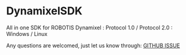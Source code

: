 # DynamixelSDK
All in one SDK for ROBOTIS Dynamixel
: Protocol 1.0 / Protocol 2.0
: Windows / Linux

Any questions are welcomed, just let us know through:
[GITHUB ISSUE](https://github.com/ROBOTIS-GIT/DynamixelSDK/issues)


